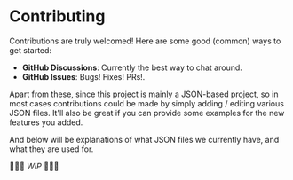 # Contributing

Contributions are truly welcomed! Here are some good (common) ways to get started:

* **GitHub Discussions**: Currently the best way to chat around.
* **GitHub Issues**: Bugs! Fixes! PRs!.

Apart from these, since this project is mainly a JSON-based project, so in most cases contributions could be made by simply adding / editing various JSON files. It'll also be great if you can provide some examples for the new features you added.

And below will be explanations of what JSON files we currently have, and what they are used for.

🚧🚧🚧 *WIP* 🚧🚧🚧
